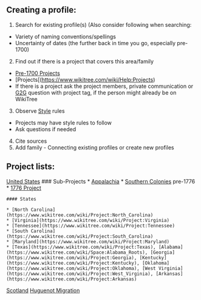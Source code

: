 ## Creating a profile:
1. Search for existing profile(s) (Also consider following when searching:
  * Variety of naming conventions/spellings
  * Uncertainty of dates (the further back in time you go, especially pre-1700)
2. Find out if there is a project that covers this area/family
  * [Pre-1700 Projects](https://www.wikitree.com/wiki/Category:Pre-1700_Projects)
  * [Projects[(https://www.wikitree.com/wiki/Help:Projects)
  * If there is a project ask the project members, private communication or [G2G](https://www.wikitree.com/g2g/) question with project tag, if the person might already be on WikiTree
 3. Observe [Style](https://www.wikitree.com/wiki/Category:Styles_and_Standards) rules
  * Projects may have style rules to follow
  * Ask questions if needed
 4. Cite sources
 5. Add family - Connecting existing profiles or create new profiles


## Project lists:
  [United States](https://www.wikitree.com/wiki/Project:United_States#Sub-Projects)
    ### Sub-Projects
    * [Appalachia](https://www.wikitree.com/wiki/Project:Appalachia)
    * [Southern Colonies](https://www.wikitree.com/wiki/Project:US_Southern_Colonies) pre-1776
    * [1776 Project](https://www.wikitree.com/wiki/Project:1776)
 
    #### States
    
    * [North Carolina](https://www.wikitree.com/wiki/Project:North_Carolina)
    * [Virginia](https://www.wikitree.com/wiki/Project:Virginia)
    * [Tennessee](https://www.wikitree.com/wiki/Project:Tennessee)
    * [South Carolina](https://www.wikitree.com/wiki/Project:South_Carolina)
    * [Maryland](https://www.wikitree.com/wiki/Project:Maryland)
    * [Texas](https://www.wikitree.com/wiki/Project:Texas), [Alabama](https://www.wikitree.com/wiki/Space:Alabama_Roots), [Georgia](https://www.wikitree.com/wiki/Project:Georgia), [Kentucky](https://www.wikitree.com/wiki/Project:Kentucky), [Oklahoma](https://www.wikitree.com/wiki/Project:Oklahoma), [West Virginia](https://www.wikitree.com/wiki/Project:West_Virginia), [Arkansas](https://www.wikitree.com/wiki/Project:Arkansas)
    
  [Scotland](https://www.wikitree.com/wiki/Project:Scotland)
  [Huguenot Migration](https://www.wikitree.com/wiki/Help:Projects#Huguenot_Migration)
  
